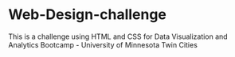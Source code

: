# Web-Design-challenge
This is a challenge using HTML and CSS for Data Visualization and Analytics Bootcamp - University of Minnesota Twin Cities
